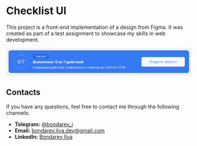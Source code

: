 # Checklist UI

This project is a front-end implementation of a design from Figma. It was created as part of a test assignment to showcase my skills in web development.

![Screenshot](./screenshot.png)

## Contacts

If you have any questions, feel free to contact me through the following channels:
- **Telegram:** [@bondarev_i](https://t.me/bondarev_i)
- **Email:** [bondarev.ilya.dev@gmail.com](mailto:bondarev.ilya.dev@gmail.com)
- **LinkedIn:** [Bondarev Ilya](https://www.linkedin.com/in/bondarev-i/)